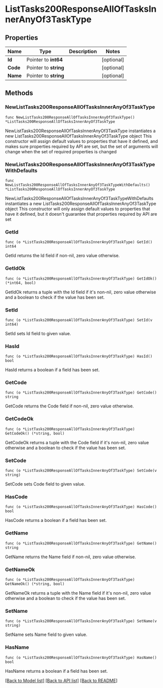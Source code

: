# ListTasks200ResponseAllOfTasksInnerAnyOf3TaskType

## Properties

Name | Type | Description | Notes
------------ | ------------- | ------------- | -------------
**Id** | Pointer to **int64** |  | [optional] 
**Code** | Pointer to **string** |  | [optional] 
**Name** | Pointer to **string** |  | [optional] 

## Methods

### NewListTasks200ResponseAllOfTasksInnerAnyOf3TaskType

`func NewListTasks200ResponseAllOfTasksInnerAnyOf3TaskType() *ListTasks200ResponseAllOfTasksInnerAnyOf3TaskType`

NewListTasks200ResponseAllOfTasksInnerAnyOf3TaskType instantiates a new ListTasks200ResponseAllOfTasksInnerAnyOf3TaskType object
This constructor will assign default values to properties that have it defined,
and makes sure properties required by API are set, but the set of arguments
will change when the set of required properties is changed

### NewListTasks200ResponseAllOfTasksInnerAnyOf3TaskTypeWithDefaults

`func NewListTasks200ResponseAllOfTasksInnerAnyOf3TaskTypeWithDefaults() *ListTasks200ResponseAllOfTasksInnerAnyOf3TaskType`

NewListTasks200ResponseAllOfTasksInnerAnyOf3TaskTypeWithDefaults instantiates a new ListTasks200ResponseAllOfTasksInnerAnyOf3TaskType object
This constructor will only assign default values to properties that have it defined,
but it doesn't guarantee that properties required by API are set

### GetId

`func (o *ListTasks200ResponseAllOfTasksInnerAnyOf3TaskType) GetId() int64`

GetId returns the Id field if non-nil, zero value otherwise.

### GetIdOk

`func (o *ListTasks200ResponseAllOfTasksInnerAnyOf3TaskType) GetIdOk() (*int64, bool)`

GetIdOk returns a tuple with the Id field if it's non-nil, zero value otherwise
and a boolean to check if the value has been set.

### SetId

`func (o *ListTasks200ResponseAllOfTasksInnerAnyOf3TaskType) SetId(v int64)`

SetId sets Id field to given value.

### HasId

`func (o *ListTasks200ResponseAllOfTasksInnerAnyOf3TaskType) HasId() bool`

HasId returns a boolean if a field has been set.

### GetCode

`func (o *ListTasks200ResponseAllOfTasksInnerAnyOf3TaskType) GetCode() string`

GetCode returns the Code field if non-nil, zero value otherwise.

### GetCodeOk

`func (o *ListTasks200ResponseAllOfTasksInnerAnyOf3TaskType) GetCodeOk() (*string, bool)`

GetCodeOk returns a tuple with the Code field if it's non-nil, zero value otherwise
and a boolean to check if the value has been set.

### SetCode

`func (o *ListTasks200ResponseAllOfTasksInnerAnyOf3TaskType) SetCode(v string)`

SetCode sets Code field to given value.

### HasCode

`func (o *ListTasks200ResponseAllOfTasksInnerAnyOf3TaskType) HasCode() bool`

HasCode returns a boolean if a field has been set.

### GetName

`func (o *ListTasks200ResponseAllOfTasksInnerAnyOf3TaskType) GetName() string`

GetName returns the Name field if non-nil, zero value otherwise.

### GetNameOk

`func (o *ListTasks200ResponseAllOfTasksInnerAnyOf3TaskType) GetNameOk() (*string, bool)`

GetNameOk returns a tuple with the Name field if it's non-nil, zero value otherwise
and a boolean to check if the value has been set.

### SetName

`func (o *ListTasks200ResponseAllOfTasksInnerAnyOf3TaskType) SetName(v string)`

SetName sets Name field to given value.

### HasName

`func (o *ListTasks200ResponseAllOfTasksInnerAnyOf3TaskType) HasName() bool`

HasName returns a boolean if a field has been set.


[[Back to Model list]](../README.md#documentation-for-models) [[Back to API list]](../README.md#documentation-for-api-endpoints) [[Back to README]](../README.md)


